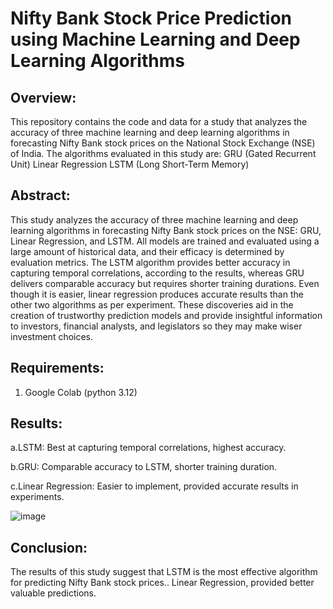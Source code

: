 # Nifty Bank Stock Price Prediction using Machine Learning and Deep Learning Algorithms

## Overview:

This repository contains the code and data for a study that analyzes the accuracy of three machine learning and deep learning algorithms in forecasting Nifty Bank stock prices on the National Stock Exchange (NSE) of India. The algorithms evaluated in this study are:
GRU (Gated Recurrent Unit)
Linear Regression
LSTM (Long Short-Term Memory)

## Abstract:

This study analyzes the accuracy of three machine learning and deep learning algorithms in forecasting Nifty Bank stock prices on the NSE: GRU, Linear Regression, and LSTM. All models are trained and evaluated using a large amount of historical data, and their efficacy is determined by evaluation metrics. The LSTM algorithm provides better accuracy in capturing temporal correlations, according to the results, whereas GRU delivers comparable accuracy but requires shorter training durations. Even though it is easier, linear regression produces accurate results than the other two algorithms as per experiment. These discoveries aid in the creation of trustworthy prediction models and provide insightful information to investors, financial analysts, and legislators so they may make wiser investment choices.

## Requirements:

1. Google Colab (python 3.12)

## Results:

a.LSTM: Best at capturing temporal correlations, highest accuracy.

b.GRU: Comparable accuracy to LSTM, shorter training duration.

c.Linear Regression: Easier to implement, provided accurate results in experiments.

![image](https://github.com/user-attachments/assets/e353bc2b-c92c-41e0-bef5-486a863f533f)



## Conclusion:

The results of this study suggest that LSTM is the most effective algorithm for predicting Nifty Bank stock prices.. Linear Regression, provided better valuable predictions.
